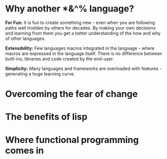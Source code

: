 # Why another *&^% language?
**For Fun:**
It is fun to create something new - even when you are following paths well trodden by others for decades. By making your own decisions and learning from them you get a better understanding of the how and why of other languages.

**Extensibility:**
Few languages macros integrated in the language - where macros are expressed in the language itself. There is no difference between built-ins, libraries and code created by the end-user.

**Simplicity:**
Many languages and frameworks are overloaded with features - generating a huge learning curve.

# Overcoming the fear of change
# The benefits of lisp
# Where functional programming comes in
